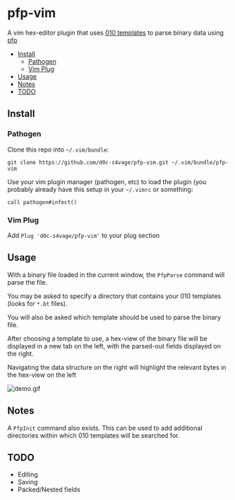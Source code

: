 # pfp-vim

A vim hex-editor plugin that uses [010 templates](http://www.sweetscape.com/010editor/templates/) to parse binary data using [pfp](https://github.com/d0c-s4vage/pfp)

- [Install](#install)
  * [Pathogen](#pathogen)
  * [Vim Plug](#vim-plug)
- [Usage](#usage)
- [Notes](#notes)
- [TODO](#todo)

## Install

### Pathogen

Clone this repo into `~/.vim/bundle`:

    git clone https://github.com/d0c-s4vage/pfp-vim.git ~/.vim/bundle/pfp-vim

Use your vim plugin manager (pathogen, etc) to load the plugin (you probably
already have this setup in your `~/.vimrc` or something:

	call pathogen#infect()

### Vim Plug

Add `Plug 'd0c-s4vage/pfp-vim'` to your plug section

## Usage

With a binary file loaded in the current window, the `PfpParse` command
will parse the file.

You may be asked to specify a directory that contains your 010 templates
(looks for `*.bt` files).

You will also be asked which template should be used to parse the binary
file.

After choosing a template to use, a hex-view of the binary file will
be displayed in a new tab on the left, with the parsed-out fields
displayed on the right.

Navigating the data structure on the right will highlight the relevant
bytes in the hex-view on the left

![demo.gif](https://user-images.githubusercontent.com/5090146/65373814-4cb8c400-dc37-11e9-8d2a-a1c3de2e0c94.gif)

## Notes

A `PfpInit` command also exists. This can be used to add additional
directories within which 010 templates will be searched for.

## TODO

* Editing
* Saving
* Packed/Nested fields
